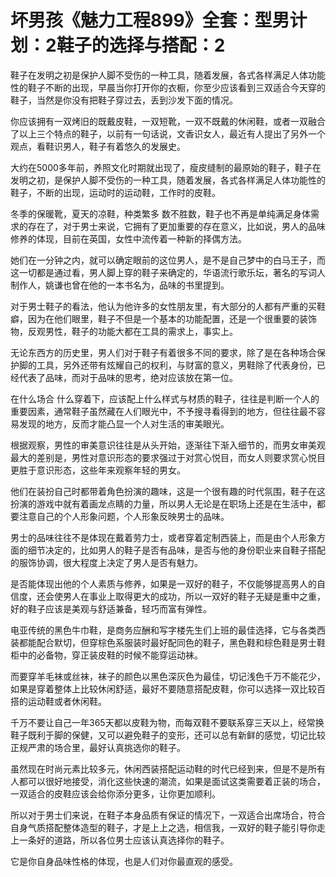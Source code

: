 # 坏男孩《魅力工程899》全套：型男计划：2鞋子的选择与搭配：2

鞋子在发明之初是保护人脚不受伤的一种工具，随着发展，各式各样满足人体功能性的鞋子不断的出现，早晨当你打开你的衣橱，你至少应该看到三双适合今天穿的鞋子，当然是你没有把鞋子穿过去，丢到沙发下面的情况。

你应该拥有一双烤旧的既戴皮鞋，一双短靴，一双不既戴的休闲鞋，或者一双融合了以上三个特点的鞋子，以前有一句话说，文香识女人，最近有人提出了另外一个观点，看鞋识男人，鞋子有着悠久的发展史。

大约在5000多年前，养照文化时期就出现了，瘦皮缝制的最原始的鞋子，鞋子在发明之初，是保护人脚不受伤的一种工具，随着发展，各式各样满足人体功能性的鞋子，不断的出现，运动时的运动鞋，工作时的皮鞋。

冬季的保暖靴，夏天的凉鞋，种类繁多 数不胜数，鞋子也不再是单纯满足身体需求的存在了，对于男士来说，它拥有了更加重要的存在意义，比如说，男人的品味 修养的体现，目前在英国，女性中流传着一种新的择偶方法。

她们在一分钟之内，就可以确定眼前的这位男人，是不是自己梦中的白马王子，而这一切都是通过看，男人脚上穿的鞋子来确定的，华语流行歌乐坛，著名的写词人 制作人，姚谦也曾在他的一本书名为，品味的书里提到。

对于男士鞋子的看法，他认为他许多的女性朋友里，有大部分的人都有严重的买鞋癖，因为在他们眼里，鞋子不但是一个基本的功能配置，还是一个很重要的装饰物，反观男性，鞋子的功能大都在工具的需求上，事实上。

无论东西方的历史里，男人们对于鞋子有着很多不同的要求，除了是在各种场合保护脚的工具，另外还带有炫耀自己的权利，与财富的意义，男鞋除了代表身份，已经代表了品味，而对于品味的思考，绝对应该放在第一位。

在什么场合 什么穿着下，应该配上什么样式与材质的鞋子，往往是判断一个人的重要因素，通常鞋子虽然藏在人们眼光中，不予搜寻看得到的地方，但往往最不容易发现的地方，反而才能凸显一个人对生活的审美眼光。

根据观察，男性的审美意识往往是从头开始，逐渐往下渐入细节的，而男女审美观最大的差别是，男性对意识形态的要求强过于对赏心悦目，而女人则要求赏心悦目更胜于意识形态，这些年来观察年轻的男女。

他们在装扮自己时都带着角色扮演的趣味，这是一个很有趣的时代氛围，鞋子在这扮演的游戏中就有着画龙点睛的力量，所以男人无论是在职场上还是在生活中，都要注意自己的个人形象问题，个人形象反映男士的品味。

男士的品味往往不是体现在戴着劳力士，或者穿着定制西装上，而是由个人形象方面的细节决定的，比如男人的鞋子是否有品味，是否与他的身份职业来自鞋子搭配的服饰协调，很大程度上决定了男人是否有魅力。

是否能体现出他的个人素质与修养，如果是一双好的鞋子，不仅能够提高男人的自信度，还会使男人在事业上取得更大的成功，所以一双好的鞋子无疑是重中之重，好的鞋子应该是美观与舒适兼备，轻巧而富有弹性。

电亚传统的黑色牛巾鞋，是商务应酬和写字楼先生们上班的最佳选择，它与各类西装都能配合默切，但穿棕色系服装时最好配同色的鞋子，黑色鞋和棕色鞋是男士鞋柜中的必备物，穿正装皮鞋的时候不能穿运动袜。

而要穿羊毛袜或丝袜，袜子的颜色以黑色深灰色为最佳，切记浅色千万不能花少，如果是穿着整体上比较休闲舒适，最好不要随意搭配皮鞋，你可以选择一双比较百搭的运动鞋或者休闲鞋。

千万不要让自己一年365天都以皮鞋为物，而每双鞋不要联系穿三天以上，经常换鞋子既利于脚的保健，又可以避免鞋子的变形，还可以总有新鲜的感觉，切记比较正规严肃的场合里，最好认真挑选你的鞋子。

虽然现在时尚元素比较多元，休闲西装搭配运动鞋的时代已经到来，但是不是所有人都可以很好地接受，消化这些快速的潮流，如果是面试这类需要着正装的场合，一双适合的皮鞋应该会给你添分更多，让你更加顺利。

所以对于男士们来说，在鞋子本身品质有保证的情况下，一双适合出席场合，符合自身气质搭配整体造型的鞋子，才是上上之选，相信我，一双好的鞋子能引导你走上一条好的道路，所以各位男士应该认真选择你的鞋子。

它是你自身品味性格的体现，也是人们对你最直观的感受。